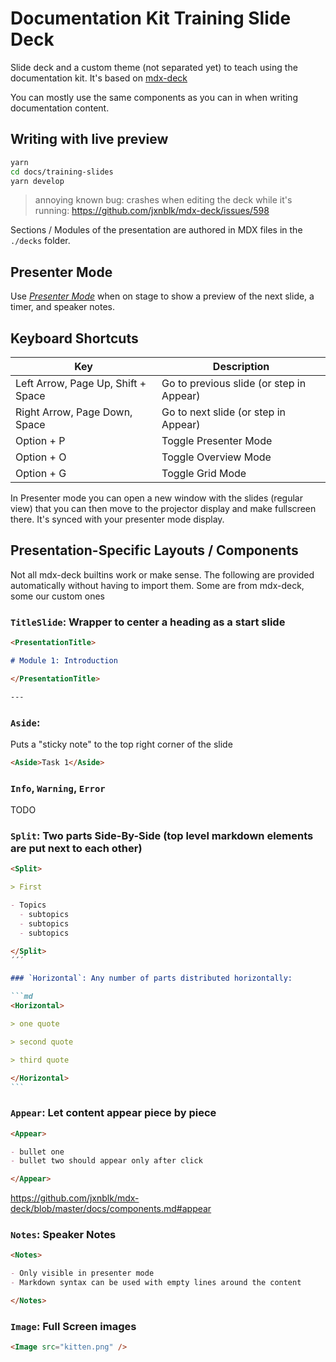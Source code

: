# Documentation Kit Training Slide Deck

Slide deck and a custom theme (not separated yet) to teach using the documentation kit. It's based on [mdx-deck](https://github.com/jxnblk/mdx-deck/)

You can mostly use the same components as you can in when writing documentation content.

## Writing with live preview

```sh
yarn
cd docs/training-slides
yarn develop
```

> annoying known bug: crashes when editing the deck while it's running: https://github.com/jxnblk/mdx-deck/issues/598

Sections / Modules of the presentation are authored in MDX files in the `./decks` folder.

## Presenter Mode

Use [_Presenter Mode_](https://github.com/jxnblk/mdx-deck/blob/master/docs/presenting.md) when on stage to show a preview of the next slide, a timer, and speaker notes.

## Keyboard Shortcuts

| Key                                | Description                              |
| ---------------------------------- | ---------------------------------------- |
| Left Arrow, Page Up, Shift + Space | Go to previous slide (or step in Appear) |
| Right Arrow, Page Down, Space      | Go to next slide (or step in Appear)     |
| Option + P                         | Toggle Presenter Mode                    |
| Option + O                         | Toggle Overview Mode                     |
| Option + G                         | Toggle Grid Mode                         |

In Presenter mode you can open a new window with the slides (regular view) that you can then move to the projector display and make fullscreen there.
It's synced with your presenter mode display.

## Presentation-Specific Layouts / Components

Not all mdx-deck builtins work or make sense.
The following are provided automatically without having to import them.
Some are from mdx-deck, some our custom ones

### `TitleSlide`: Wrapper to center a heading as a start slide

```md
<PresentationTitle>

# Module 1: Introduction

</PresentationTitle>

---
```

### `Aside`:

Puts a "sticky note" to the top right corner of the slide

```md
<Aside>Task 1</Aside>
```

### `Info`, `Warning`, `Error`

TODO

### `Split`: Two parts Side-By-Side (top level markdown elements are put next to each other)

````md
<Split>

> First

- Topics
  - subtopics
  - subtopics
  - subtopics

</Split>
´´´

### `Horizontal`: Any number of parts distributed horizontally:

```md
<Horizontal>

> one quote

> second quote

> third quote

</Horizontal>
```
````

### `Appear`: Let content appear piece by piece

```md
<Appear>

- bullet one
- bullet two should appear only after click

</Appear>
```

https://github.com/jxnblk/mdx-deck/blob/master/docs/components.md#appear

### `Notes`: Speaker Notes

```md
<Notes>

- Only visible in presenter mode
- Markdown syntax can be used with empty lines around the content

</Notes>
```

### `Image`: Full Screen images

```md
<Image src="kitten.png" />
```
